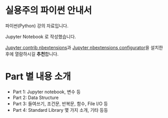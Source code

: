 # 실용주의 파이썬 안내서
파이썬(Python) 강의 자료입니다.

Jupyter Notebook 로 작성했습니다.

[Jupyter contrib nbextensions](https://github.com/ipython-contrib/jupyter_contrib_nbextensions)과 [Jupyter nbextensions configurator](https://github.com/Jupyter-contrib/jupyter_nbextensions_configurator)을 설치한 후에 열람하시길 **추천**합니다.

# Part 별 내용 소개
- Part 1: Jupyter notebook, 변수 등
- Part 2: Data Structure
- Part 3: 들여쓰기, 조건문, 반복문, 함수, File I/O 등
- Part 4: Standard Library 몇 가지 소개, 기타 등등
